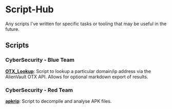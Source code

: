 # Script-Hub
Any scripts I've written for specific tasks or tooling that may be useful in the future.

## Scripts

### CyberSecurity - Blue Team

[**OTX_Lookup**](/Blue%20Team/Python/OTX_Lookup/): Script to lookup a particular domain/ip address via the AlienVault OTX API. Allows for optional markdown export of results.

### CyberSecurity - Red Team

[**apkrip**](/Cybersecurity/Red%20Team/Bash/apkrip/): Script to decompile and analyse APK files.
